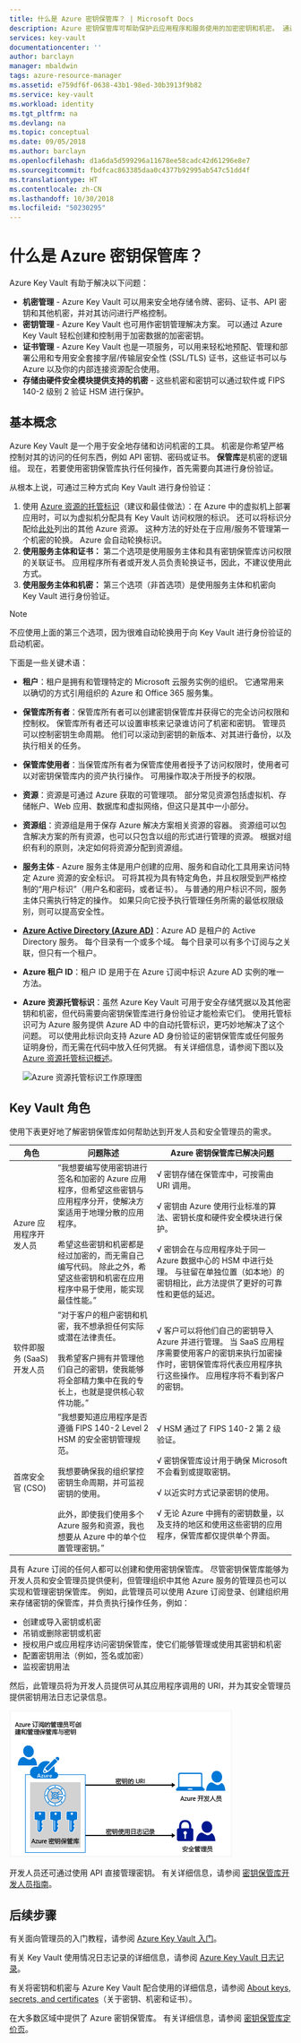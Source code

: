 ```yaml
---
title: 什么是 Azure 密钥保管库？ | Microsoft Docs
description: Azure 密钥保管库可帮助保护云应用程序和服务使用的加密密钥和机密。 通过 Azure 密钥保管库，客户可以使用受硬件安全模块 (HSM) 保护的密钥，来加密密钥和机密（例如身份验证密钥、存储帐户密钥、数据加密密钥、.PFX 文件和密码）。
services: key-vault
documentationcenter: ''
author: barclayn
manager: mbaldwin
tags: azure-resource-manager
ms.assetid: e759df6f-0638-43b1-98ed-30b3913f9b82
ms.service: key-vault
ms.workload: identity
ms.tgt_pltfrm: na
ms.devlang: na
ms.topic: conceptual
ms.date: 09/05/2018
ms.author: barclayn
ms.openlocfilehash: d1a6da5d599296a11678ee58cadc42d61296e8e7
ms.sourcegitcommit: fbdfcac863385daa0c4377b92995ab547c51dd4f
ms.translationtype: HT
ms.contentlocale: zh-CN
ms.lasthandoff: 10/30/2018
ms.locfileid: "50230295"
---
```

# <a name="what-is-azure-key-vault"></a>什么是 Azure 密钥保管库？

Azure Key Vault 有助于解决以下问题：
- **机密管理** - Azure Key Vault 可以用来安全地存储令牌、密码、证书、API 密钥和其他机密，并对其访问进行严格控制。
- **密钥管理** - Azure Key Vault 也可用作密钥管理解决方案。 可以通过 Azure Key Vault 轻松创建和控制用于加密数据的加密密钥。 
- **证书管理** - Azure Key Vault 也是一项服务，可以用来轻松地预配、管理和部署公用和专用安全套接字层/传输层安全性 (SSL/TLS) 证书，这些证书可以与 Azure 以及你的内部连接资源配合使用。 
- **存储由硬件安全模块提供支持的机密** - 这些机密和密钥可以通过软件或 FIPS 140-2 级别 2 验证 HSM 进行保护。

## <a name="basic-concepts"></a>基本概念

Azure Key Vault 是一个用于安全地存储和访问机密的工具。 机密是你希望严格控制对其的访问的任何东西，例如 API 密钥、密码或证书。 **保管库**是机密的逻辑组。 现在，若要使用密钥保管库执行任何操作，首先需要向其进行身份验证。 

从根本上说，可通过三种方式向 Key Vault 进行身份验证：

1. 使用 [Azure 资源的托管标识](https://docs.microsoft.com/azure/active-directory/managed-identities-azure-resources/overview)（建议和最佳做法）：在 Azure 中的虚拟机上部署应用时，可以为虚拟机分配具有 Key Vault 访问权限的标识。 还可以将标识分配给[此处](https://docs.microsoft.com/azure/active-directory/managed-identities-azure-resources/overview)列出的其他 Azure 资源。 这种方法的好处在于应用/服务不管理第一个机密的轮换。 Azure 会自动轮换标识。 
2. **使用服务主体和证书：** 第二个选项是使用服务主体和具有密钥保管库访问权限的关联证书。 应用程序所有者或开发人员负责轮换证书，因此，不建议使用此方式。
3. **使用服务主体和机密：** 第三个选项（非首选项）是使用服务主体和机密向 Key Vault 进行身份验证。

> [!NOTE]
> 不应使用上面的第三个选项，因为很难自动轮换用于向 Key Vault 进行身份验证的启动机密。

下面是一些关键术语：
- **租户**：租户是拥有和管理特定的 Microsoft 云服务实例的组织。 它通常用来以确切的方式引用组织的 Azure 和 Office 365 服务集。
- **保管库所有者**：保管库所有者可以创建密钥保管库并获得它的完全访问权限和控制权。 保管库所有者还可以设置审核来记录谁访问了机密和密钥。 管理员可以控制密钥生命周期。 他们可以滚动到密钥的新版本、对其进行备份，以及执行相关的任务。
- **保管库使用者**：当保管库所有者为保管库使用者授予了访问权限时，使用者可以对密钥保管库内的资产执行操作。 可用操作取决于所授予的权限。
- **资源**：资源是可通过 Azure 获取的可管理项。 部分常见资源包括虚拟机、存储帐户、Web 应用、数据库和虚拟网络，但这只是其中一小部分。
- **资源组**：资源组是用于保存 Azure 解决方案相关资源的容器。 资源组可以包含解决方案的所有资源，也可以只包含以组的形式进行管理的资源。 根据对组织有利的原则，决定如何将资源分配到资源组。
- **服务主体** - Azure 服务主体是用户创建的应用、服务和自动化工具用来访问特定 Azure 资源的安全标识。 可将其视为具有特定角色，并且权限受到严格控制的“用户标识”（用户名和密码，或者证书）。 与普通的用户标识不同，服务主体只需执行特定的操作。 如果只向它授予执行管理任务所需的最低权限级别，则可以提高安全性。
- **[Azure Active Directory (Azure AD)](../active-directory/active-directory-whatis.md)**：Azure AD 是租户的 Active Directory 服务。 每个目录有一个或多个域。 每个目录可以有多个订阅与之关联，但只有一个租户。 
- **Azure 租户 ID**：租户 ID 是用于在 Azure 订阅中标识 Azure AD 实例的唯一方法。
- **Azure 资源托管标识**：虽然 Azure Key Vault 可用于安全存储凭据以及其他密钥和机密，但代码需要向密钥保管库进行身份验证才能检索它们。 使用托管标识可为 Azure 服务提供 Azure AD 中的自动托管标识，更巧妙地解决了这个问题。 可以使用此标识向支持 Azure AD 身份验证的密钥保管库或任何服务证明身份，而无需在代码中放入任何凭据。 有关详细信息，请参阅下图以及 [Azure 资源托管标识概述](../active-directory/managed-identities-azure-resources/overview.md)。

    ![Azure 资源托管标识工作原理图](./media/key-vault-whatis/msi.png)

## <a name="key-vault-roles"></a>Key Vault 角色

使用下表更好地了解密钥保管库如何帮助达到开发人员和安全管理员的需求。

| 角色 | 问题陈述 | Azure 密钥保管库已解决问题 |
| --- | --- | --- |
| Azure 应用程序开发人员 |“我想要编写使用密钥进行签名和加密的 Azure 应用程序，但希望这些密钥与应用程序分开，使解决方案适用于地理分散的应用程序。 <br/><br/>希望这些密钥和机密都是经过加密的，而无需自己编写代码。 除此之外，希望这些密钥和机密在应用程序中易于使用，能实现最佳性能。” |√ 密钥存储在保管库中，可按需由 URI 调用。<br/><br/> √ 密钥由 Azure 使用行业标准的算法、密钥长度和硬件安全模块进行保护。<br/><br/> √ 密钥会在与应用程序处于同一 Azure 数据中心的 HSM 中进行处理。 与驻留在单独位置（如本地）的密钥相比，此方法提供了更好的可靠性和更低的延迟。 |
| 软件即服务 (SaaS) 开发人员 |“对于客户的租户密钥和机密，我不想承担任何实际或潜在法律责任。 <br/><br/>我希望客户拥有并管理他们自己的密钥，使我能够将全部精力集中在我的专长上，也就是提供核心软件功能。” |√ 客户可以将他们自己的密钥导入 Azure 并进行管理。 当 SaaS 应用程序需要使用客户的密钥来执行加密操作时，密钥保管库将代表应用程序执行这些操作。 应用程序将不看到客户的密钥。 |
| 首席安全官 (CSO) |“我想要知道应用程序是否遵循 FIPS 140-2 Level 2 HSM 的安全密钥管理规范。 <br/><br/>我想要确保我的组织掌控密钥生命周期，并可监视密钥的使用。 <br/><br/>此外，即使我们使用多个 Azure 服务和资源，我也想要从 Azure 中的单个位置管理密钥。” |√ HSM 通过了 FIPS 140-2 第 2 级验证。<br/><br/>√ 密钥保管库设计用于确保 Microsoft 不会看到或提取密钥。<br/><br/>√ 以近实时方式记录密钥的使用。<br/><br/>√ 无论 Azure 中拥有的密钥数量，以及支持的地区和使用这些密钥的应用程序，保管库都仅提供单个界面。 |

具有 Azure 订阅的任何人都可以创建和使用密钥保管库。 尽管密钥保管库能够为开发人员和安全管理员提供便利，但管理组织中其他 Azure 服务的管理员也可以实现和管理密钥保管库。 例如，此管理员可以使用 Azure 订阅登录、创建组织用来存储密钥的保管库，并负责执行操作任务，例如：

* 创建或导入密钥或机密
* 吊销或删除密钥或机密
* 授权用户或应用程序访问密钥保管库，使它们能够管理或使用其密钥和机密
* 配置密钥用法（例如，签名或加密）
* 监视密钥用法

然后，此管理员将为开发人员提供可从其应用程序调用的 URI，并为其安全管理员提供密钥用法日志记录信息。 

![Azure 密钥保管库概述][1]

开发人员还可通过使用 API 直接管理密钥。 有关详细信息，请参阅 [密钥保管库开发人员指南](key-vault-developers-guide.md)。

## <a name="next-steps"></a>后续步骤

有关面向管理员的入门教程，请参阅 [Azure Key Vault 入门](key-vault-get-started.md)。

有关 Key Vault 使用情况日志记录的详细信息，请参阅 [Azure Key Vault 日志记录](key-vault-logging.md)。

有关将密钥和机密与 Azure Key Vault 配合使用的详细信息，请参阅 [About keys, secrets, and certificates](https://msdn.microsoft.com/library/azure/dn903623\(v=azure.1\).aspx)（关于密钥、机密和证书）。

<!--Image references-->
[1]: ./media/key-vault-whatis/AzureKeyVault_overview.png
在大多数区域中提供了 Azure 密钥保管库。 有关详细信息，请参阅 [密钥保管库定价页](https://azure.microsoft.com/pricing/details/key-vault/)。
